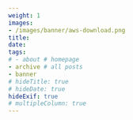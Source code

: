 ```yaml
---
weight: 1
images:
- /images/banner/aws-download.png
title: 
date: 
tags:
# - about # homepage
- archive # all posts
- banner
# hideTitle: true
# hideDate: true
hideExif: true
# multipleColumn: true
---
```

